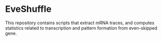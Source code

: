 # EveShuffle
This repository contains scripts that extract mRNA traces, and computes statistics related to transcription and pattern formation from even-skipped gene. 
